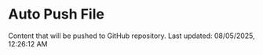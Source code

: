 # Auto Push File

Content that will be pushed to GitHub repository.
Last updated: 08/05/2025, 12:26:12 AM